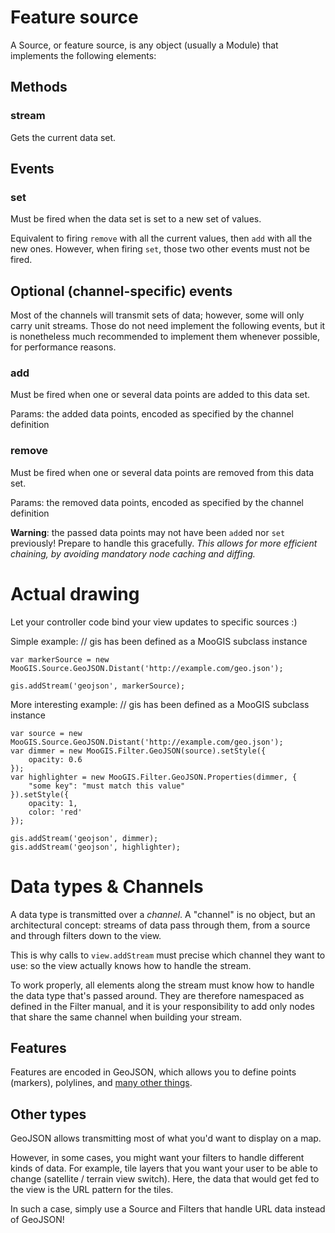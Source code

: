 Feature source
==============

A Source, or feature source, is any object (usually a Module) that implements the following elements:

Methods
-------

### stream ###

Gets the current data set.

Events
------

### set ###

Must be fired when the data set is set to a new set of values.

Equivalent to firing `remove` with all the current values, then `add` with all the new ones. However, when firing `set`, those two other events must not be fired.

Optional (channel-specific) events
----------------------------------

Most of the channels will transmit sets of data; however, some will only carry unit streams. Those do not need implement the following events, but it is nonetheless much recommended to implement them whenever possible, for performance reasons.

### add ###

Must be fired when one or several data points are added to this data set.

Params: the added data points, encoded as specified by the channel definition

### remove ###

Must be fired when one or several data points are removed from this data set.

Params: the removed data points, encoded as specified by the channel definition

**Warning**: the passed data points may not have been `add`ed nor `set` previously! Prepare to handle this gracefully.
_This allows for more efficient chaining, by avoiding mandatory node caching and diffing._

Actual drawing
==============

Let your controller code bind your view updates to specific sources  :)

Simple example:
	// gis has been defined as a MooGIS subclass instance
	
	var markerSource = new MooGIS.Source.GeoJSON.Distant('http://example.com/geo.json');
	
	gis.addStream('geojson', markerSource);

More interesting example:
	// gis has been defined as a MooGIS subclass instance
	
	var source = new MooGIS.Source.GeoJSON.Distant('http://example.com/geo.json');
	var dimmer = new MooGIS.Filter.GeoJSON(source).setStyle({
		opacity: 0.6
	});
	var highlighter = new MooGIS.Filter.GeoJSON.Properties(dimmer, {
		"some key": "must match this value"
	}).setStyle({
		opacity: 1,
		color: 'red'
	});
	
	gis.addStream('geojson', dimmer);
	gis.addStream('geojson', highlighter);
	

Data types & Channels
=====================

A data type is transmitted over a _channel_. A "channel" is no object, but an architectural concept: streams of data pass through them, from a source and through filters down to the view.

This is why calls to `view.addStream` must precise which channel they want to use: so the view actually knows how to handle the stream.

To work properly, all elements along the stream must know how to handle the data type that's passed around. They are therefore namespaced as defined in the Filter manual, and it is your responsibility to add only nodes that share the same channel when building your stream.

Features
--------

Features are encoded in GeoJSON, which allows you to define points (markers), polylines, and [many other things](http://geojson.org/geojson-spec.html#geometry-objects).

Other types
-----------

GeoJSON allows transmitting most of what you'd want to display on a map.

However, in some cases, you might want your filters to handle different kinds of data. For example, tile layers that you want your user to be able to change (satellite / terrain view switch). Here, the data that would get fed to the view is the URL pattern for the tiles.

In such a case, simply use a Source and Filters that handle URL data instead of GeoJSON!
